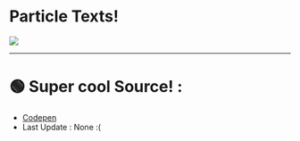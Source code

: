 # Particle Texts!

<img src="https://alfred.is-inside.me/t5NfC2Ef.png">

<hr></hr>

# :green_circle: Super cool Source! :
- <a href="https://codepen.io/Gthibaud/pen/pyeNKj">Codepen</a>
- Last Update : None :( 

